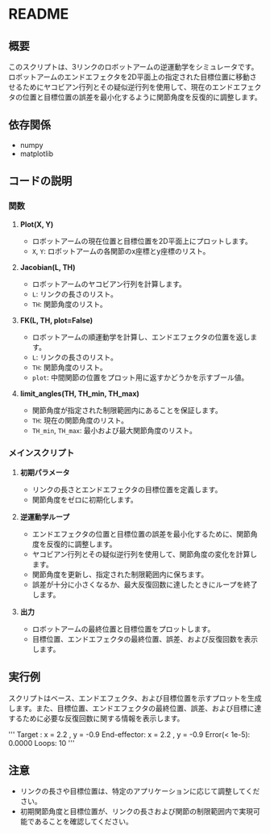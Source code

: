 # README

## 概要

このスクリプトは、3リンクのロボットアームの逆運動学をシミュレータです。
ロボットアームのエンドエフェクタを2D平面上の指定された目標位置に移動させるためにヤコビアン行列とその疑似逆行列を使用して、現在のエンドエフェクタの位置と目標位置の誤差を最小化するように関節角度を反復的に調整します。

## 依存関係

- numpy
- matplotlib


## コードの説明

### 関数

1. **Plot(X, Y)**
   - ロボットアームの現在位置と目標位置を2D平面上にプロットします。
   - `X`, `Y`: ロボットアームの各関節のx座標とy座標のリスト。

2. **Jacobian(L, TH)**
   - ロボットアームのヤコビアン行列を計算します。
   - `L`: リンクの長さのリスト。
   - `TH`: 関節角度のリスト。

3. **FK(L, TH, plot=False)**
   - ロボットアームの順運動学を計算し、エンドエフェクタの位置を返します。
   - `L`: リンクの長さのリスト。
   - `TH`: 関節角度のリスト。
   - `plot`: 中間関節の位置をプロット用に返すかどうかを示すブール値。

4. **limit_angles(TH, TH_min, TH_max)**
   - 関節角度が指定された制限範囲内にあることを保証します。
   - `TH`: 現在の関節角度のリスト。
   - `TH_min`, `TH_max`: 最小および最大関節角度のリスト。

### メインスクリプト

1. **初期パラメータ**
   - リンクの長さとエンドエフェクタの目標位置を定義します。
   - 関節角度をゼロに初期化します。

2. **逆運動学ループ**
   - エンドエフェクタの位置と目標位置の誤差を最小化するために、関節角度を反復的に調整します。
   - ヤコビアン行列とその疑似逆行列を使用して、関節角度の変化を計算します。
   - 関節角度を更新し、指定された制限範囲内に保ちます。
   - 誤差が十分に小さくなるか、最大反復回数に達したときにループを終了します。

3. **出力**
   - ロボットアームの最終位置と目標位置をプロットします。
   - 目標位置、エンドエフェクタの最終位置、誤差、および反復回数を表示します。




## 実行例

スクリプトはベース、エンドエフェクタ、および目標位置を示すプロットを生成します。また、目標位置、エンドエフェクタの最終位置、誤差、および目標に達するために必要な反復回数に関する情報を表示します。

'''
Target : x = 2.2 , y = -0.9
End-effector: x = 2.2 , y = -0.9
Error(< 1e-5): 0.0000
Loops: 10
'''



## 注意

- リンクの長さや目標位置は、特定のアプリケーションに応じて調整してください。
- 初期関節角度と目標位置が、リンクの長さおよび関節の制限範囲内で実現可能であることを確認してください。


